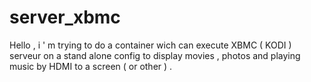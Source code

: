 # server_xbmc
Hello , i ' m trying to do a container wich can execute XBMC ( KODI ) serveur on a stand alone config to display movies , photos and playing music by HDMI to a screen ( or other ) .
